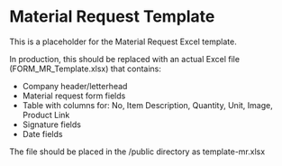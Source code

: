 # Material Request Template

This is a placeholder for the Material Request Excel template.

In production, this should be replaced with an actual Excel file (FORM_MR_Template.xlsx) that contains:

- Company header/letterhead
- Material request form fields
- Table with columns for: No, Item Description, Quantity, Unit, Image, Product Link
- Signature fields
- Date fields

The file should be placed in the /public directory as template-mr.xlsx
